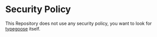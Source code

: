 # Security Policy

This Repository does not use any security policy, you want to look for [typegoose](https://github.com/typegoose/typegoose/) itself.

